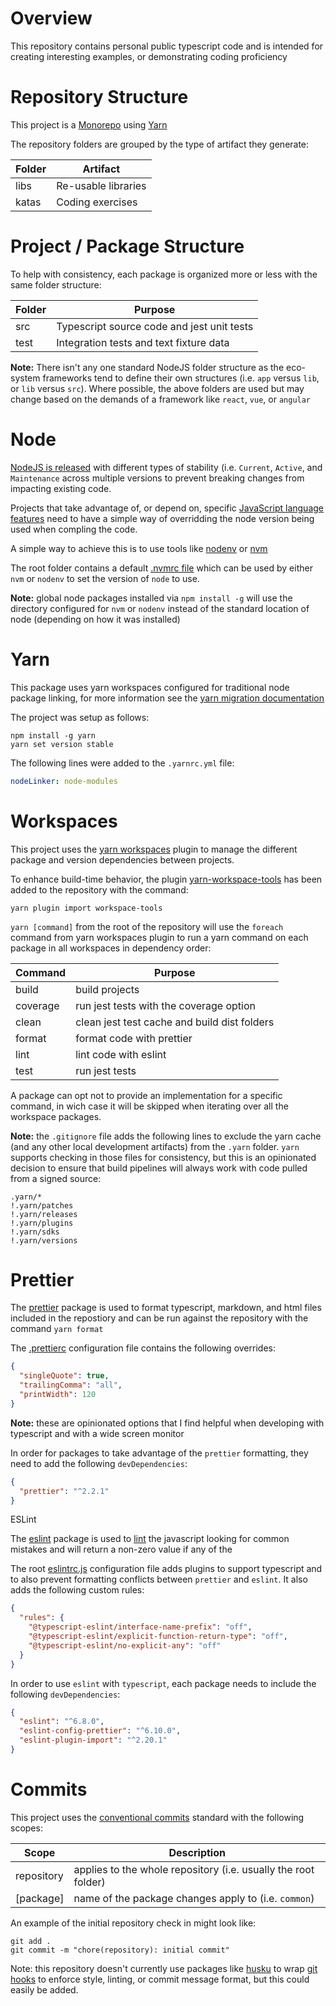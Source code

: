 # Overview

This repository contains personal public typescript code and is intended for creating interesting examples, or demonstrating coding proficiency

# Repository Structure

This project is a [Monorepo](https://en.wikipedia.org/wiki/Monorepo) using [Yarn](https://yarnpkg.com/)

The repository folders are grouped by the type of artifact they generate:

| Folder | Artifact            |
| ------ | ------------------- |
| libs   | Re-usable libraries |
| katas  | Coding exercises    |

# Project / Package Structure

To help with consistency, each package is organized more or less with the same folder structure:

| Folder | Purpose                                    |
| ------ | ------------------------------------------ |
| src    | Typescript source code and jest unit tests |
| test   | Integration tests and text fixture data    |

**Note:** There isn't any one standard NodeJS folder structure as the eco-system frameworks tend to define their own structures (i.e. `app` versus `lib`, or `lib` versus `src`). Where possible, the above folders are used but may change based on the demands of a framework like `react`, `vue`, or `angular`

# Node

[NodeJS is released](https://nodejs.org/en/about/releases/) with different types of stability (i.e. `Current`, `Active`, and `Maintenance` across multiple versions to prevent breaking changes from impacting existing code.

Projects that take advantage of, or depend on, specific [JavaScript language features](https://developer.mozilla.org/en-US/docs/Web/JavaScript/Language_Resources) need to have a simple way of overridding the node version being used when compling the code.

A simple way to achieve this is to use tools like [nodenv](https://github.com/nodenv/nodenv) or [nvm](https://github.com/nvm-sh/nvm)

The root folder contains a default [.nvmrc file](https://github.com/nvm-sh/nvm#nvmrc) which can be used by either `nvm` or `nodenv` to set the version of `node` to use.

**Note:** global node packages installed via `npm install -g` will use the directory configured for `nvm` or `nodenv` instead of the standard location of node (depending on how it was installed)

# Yarn

This package uses yarn workspaces configured for traditional node package linking, for more information see the [yarn migration documentation](https://yarnpkg.com/getting-started/migration)

The project was setup as follows:

```
npm install -g yarn
yarn set version stable
```

The following lines were added to the `.yarnrc.yml` file:

```yaml
nodeLinker: node-modules
```

# Workspaces

This project uses the [yarn workspaces](https://yarnpkg.com/features/workspaces) plugin to manage the different package and version dependencies between projects.

To enhance build-time behavior, the plugin [yarn-workspace-tools](https://yarnpkg.com/api/modules/plugin_workspace_tools.html) has been added to the repository with the command:

```
yarn plugin import workspace-tools
```

`yarn [command]` from the root of the repository will use the `foreach` command from yarn workspaces plugin to run a yarn command on each package in all workspaces in dependency order:

| Command  | Purpose                                      |
| -------- | -------------------------------------------- |
| build    | build projects                               |
| coverage | run jest tests with the coverage option      |
| clean    | clean jest test cache and build dist folders |
| format   | format code with prettier                    |
| lint     | lint code with eslint                        |
| test     | run jest tests                               |

A package can opt not to provide an implementation for a specific command, in wich case it will be skipped when iterating over all the workspace packages.

**Note:** the `.gitignore` file adds the following lines to exclude the yarn cache (and any other local development artifacts) from the `.yarn` folder. `yarn` supports checking in those files for consistency, but this is an opinionated decision to ensure that build pipelines will always work with code pulled from a signed source:

```
.yarn/*
!.yarn/patches
!.yarn/releases
!.yarn/plugins
!.yarn/sdks
!.yarn/versions
```

# Prettier

The [prettier](https://prettier.io/) package is used to format typescript, markdown, and html files included in the repostiory and can be run against the repository with the command `yarn format`

The [.prettierc](.prettierrc) configuration file contains the following overrides:

```json
{
  "singleQuote": true,
  "trailingComma": "all",
  "printWidth": 120
}
```

**Note:** these are opinionated options that I find helpful when developing with typescript and with a wide screen monitor

In order for packages to take advantage of the `prettier` formatting, they need to add the following `devDependencies`:

```json
{
  "prettier": "^2.2.1"
}
```

ESLint

The [eslint](https://eslint.org/) package is used to [lint](<https://en.wikipedia.org/wiki/Lint_(software)>) the javascript looking for common mistakes and will return a non-zero value if any of the

The root [eslintrc.js](.eslintrc.js) configuration file adds plugins to support typescript and to also prevent formatting conflicts between `prettier` and `eslint`. It also adds the following custom rules:

```json
{
  "rules": {
    "@typescript-eslint/interface-name-prefix": "off",
    "@typescript-eslint/explicit-function-return-type": "off",
    "@typescript-eslint/no-explicit-any": "off"
  }
}
```

In order to use `eslint` with `typescript`, each package needs to include the following `devDependencies`:

```json
{
  "eslint": "^6.8.0",
  "eslint-config-prettier": "^6.10.0",
  "eslint-plugin-import": "^2.20.1"
}
```

# Commits

This project uses the [conventional commits](https://www.conventionalcommits.org/en/v1.0.0/) standard with the following scopes:

| Scope      | Description                                                    |
| ---------- | -------------------------------------------------------------- |
| repository | applies to the whole repository (i.e. usually the root folder) |
| [package]  | name of the package changes apply to (i.e. `common`)           |

An example of the initial repository check in might look like:

```
git add .
git commit -m "chore(repository): initial commit"
```

Note: this repository doesn't currently use packages like [husku](https://www.conventionalcommits.org/en/v1.0.0/) to wrap [git hooks](https://git-scm.com/book/en/v2/Customizing-Git-Git-Hooks) to enforce style, linting, or commit message format, but this could easily be added.
